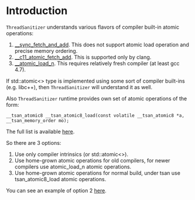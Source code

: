 # Introduction #

`ThreadSanitizer` understands various flavors of compiler built-in atomic operations:
  1. [\_\_sync\_fetch\_and\_add](http://gcc.gnu.org/onlinedocs/gcc-4.3.5/gcc/Atomic-Builtins.html). This does not support atomic load operation and precise memory ordering.
  1. [\_\_c11\_atomic\_fetch\_add](http://clang.llvm.org/docs/LanguageExtensions.html#langext-c11-atomic). This is supported only by clang.
  1. [\_\_atomic\_load\_n](http://gcc.gnu.org/onlinedocs/gcc/_005f_005fatomic-Builtins.html). This requires relatively fresh compiler (at least gcc 4.7).

If std::atomic<> type is implemented using some sort of compiler built-ins (e.g. libc++), then `ThreadSanitizer` will understand it as well.

Also `ThreadSanitizer` runtime provides own set of atomic operations of the form:
```
__tsan_atomic8 __tsan_atomic8_load(const volatile __tsan_atomic8 *a, __tsan_memory_order mo);
```
The full list is available [here](http://llvm.org/viewvc/llvm-project/compiler-rt/trunk/lib/tsan/rtl/tsan_interface_atomic.h?view=markup).

So there are 3 options:
  1. Use only compiler intrinsics (or std::atomic<>).
  1. Use home-grown atomic operations for old compilers, for newer compilers use atomic\_load\_n atomic operations.
  1. Use home-grown atomic operations for normal build, under tsan use tsan\_atomic8\_load atomic operations.

You can see an example of option 2 [here](https://codereview.appspot.com/9586043/diff/31001/util/atomicops.h).